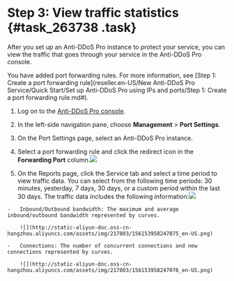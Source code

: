 # Step 3: View traffic statistics {#task_263738 .task}

After you set up an Anti-DDoS Pro instance to protect your service, you can view the traffic that goes through your service in the Anti-DDoS Pro console.

You have added port forwarding rules. For more information, see [Step 1: Create a port forwarding rule](reseller.en-US/New Anti-DDoS Pro Service/Quick Start/Set up Anti-DDoS Pro using IPs and ports/Step 1: Create a port forwarding rule.md#).

1.   Log on to the [Anti-DDoS Pro console](https://partners-yundunnext.console.aliyun.com/?p=ddoscoo#/domain). 
2.   In the left-side navigation pane, choose **Management** \> **Port Settings**. 
3.   On the Port Settings page, select an Anti-DDoS Pro instance. 
4.   Select a port forwarding rule and click the redirect icon in the **Forwarding Port** column.![](http://static-aliyun-doc.oss-cn-hangzhou.aliyuncs.com/assets/img/217803/156153958247073_en-US.png)

  
5.   On the Reports page, click the Service tab and select a time period to view traffic data. You can select from the following time periods: 30 minutes, yesterday, 7 days, 30 days, or a custom period within the last 30 days. The traffic data includes the following information:![](http://static-aliyun-doc.oss-cn-hangzhou.aliyuncs.com/assets/img/217803/156153958247074_en-US.png)

  
    -   Inbound/Outbound bandwidth: The maximum and average inbound/outbound bandwidth represented by curves.

        ![](http://static-aliyun-doc.oss-cn-hangzhou.aliyuncs.com/assets/img/217803/156153958247075_en-US.png)

    -   Connections: The number of concurrent connections and new connections represented by curves.

        ![](http://static-aliyun-doc.oss-cn-hangzhou.aliyuncs.com/assets/img/217803/156153958247076_en-US.png)



